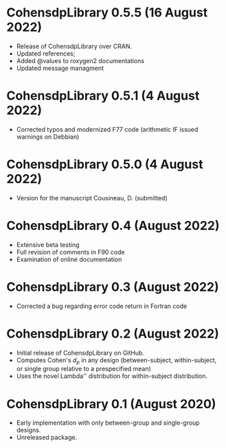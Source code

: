 # CohensdpLibrary 0.5.5 (16 August 2022)

* Release of CohensdpLibrary over CRAN.
* Updated references;
* Added @values to roxygen2 documentations
* Updated message managment

# CohensdpLibrary 0.5.1 (4 August 2022)

* Corrected typos and modernized F77 code (arithmetic IF issued warnings on Debbian)

# CohensdpLibrary 0.5.0 (4 August 2022)

* Version for the manuscript Cousineau, D. (submitted)

# CohensdpLibrary 0.4 (August 2022)

* Extensive beta testing
* Full revision of comments in F90 code
* Examination of online documentation

# CohensdpLibrary 0.3 (August 2022)

* Corrected a bug regarding error code return in Fortran code

# CohensdpLibrary 0.2 (August 2022)

* Initial release of CohensdpLibrary on GitHub.
* Computes Cohen's $d_p$ in any design (between-subject, within-subject, or single group relative to a prespecified mean)
* Uses the novel Lambda'' distribution for within-subject distribution.

# CohensdpLibrary 0.1 (August 2020)

* Early implementation with only between-group and single-group designs.
* Unreleased package.

